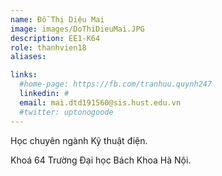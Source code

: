 ```yaml
---
name: Đỗ Thị Diệu Mai
image: images/DoThiDieuMai.JPG
description: EE1-K64
role: thanhvien18
aliases:

links:
  #home-page: https://fb.com/tranhuu.quynh247
  linkedin: #
  email: mai.dtd191560@sis.hust.edu.vn
  #twitter: uptonogoode
---
```


Học chuyên ngành Kỹ thuật điện.

Khoá 64 Trường Đại học Bách Khoa Hà Nội.
